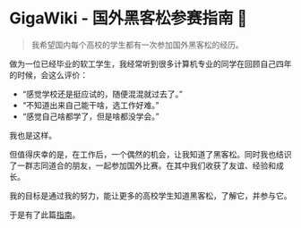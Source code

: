 # GigaWiki - 国外黑客松参赛指南 🚀

> 我希望国内每个高校的学生都有一次参加国外黑客松的经历。

做为一位已经毕业的软工学生，我经常听到很多计算机专业的同学在回顾自己四年的时候，会这么评价：

- “感觉学校还是挺应试的，随便混混就过去了。”
- “不知道出来自己能干啥，选工作好难。”
- “感觉自己啥都学了，但是啥都没学会。”

我也是这样。

但值得庆幸的是，在工作后，一个偶然的机会，让我知道了黑客松。同时我也结识了一群志同道合的朋友，一起参加国外比赛。在其中我们收获了友谊、经验和成长。

我的目标是通过我的努力，能让更多的高校学生知道黑客松，了解它，并参与它。

于是有了此篇[指南](https://wiki.gigacafe.org)。